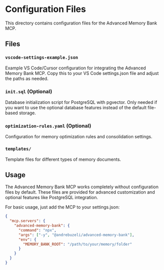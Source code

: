 # Configuration Files

This directory contains configuration files for the Advanced Memory Bank MCP.

## Files

### `vscode-settings-example.json`
Example VS Code/Cursor configuration for integrating the Advanced Memory Bank MCP. Copy this to your VS Code settings.json file and adjust the paths as needed.

### `init.sql` (Optional)
Database initialization script for PostgreSQL with pgvector. Only needed if you want to use the optional database features instead of the default file-based storage.

### `optimization-rules.yaml` (Optional)
Configuration for memory optimization rules and consolidation settings.

### `templates/`
Template files for different types of memory documents.

## Usage

The Advanced Memory Bank MCP works completely without configuration files by default. These files are provided for advanced customization and optional features like PostgreSQL integration.

For basic usage, just add the MCP to your settings.json:

```json
{
  "mcp.servers": {
    "advanced-memory-bank": {
      "command": "npx",
      "args": ["-y", "@andrebuzeli/advanced-memory-bank"],
      "env": {
        "MEMORY_BANK_ROOT": "/path/to/your/memory/folder"
      }
    }
  }
}
```